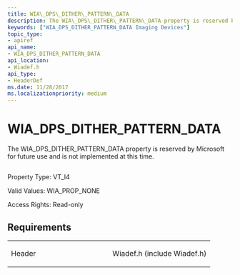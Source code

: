 ```yaml
---
title: WIA\_DPS\_DITHER\_PATTERN\_DATA
description: The WIA\_DPS\_DITHER\_PATTERN\_DATA property is reserved by Microsoft for future use and is not implemented at this time.
keywords: ["WIA_DPS_DITHER_PATTERN_DATA Imaging Devices"]
topic_type:
- apiref
api_name:
- WIA_DPS_DITHER_PATTERN_DATA
api_location:
- Wiadef.h
api_type:
- HeaderDef
ms.date: 11/28/2017
ms.localizationpriority: medium
---
```


# WIA\_DPS\_DITHER\_PATTERN\_DATA


The WIA\_DPS\_DITHER\_PATTERN\_DATA property is reserved by Microsoft for future use and is not implemented at this time.

## <span id="ddk_wia_dps_dither_pattern_data_si"></span><span id="DDK_WIA_DPS_DITHER_PATTERN_DATA_SI"></span>


Property Type: VT\_I4

Valid Values: WIA\_PROP\_NONE

Access Rights: Read-only

Requirements
------------

<table>
<colgroup>
<col width="50%" />
<col width="50%" />
</colgroup>
<tbody>
<tr class="odd">
<td><p>Header</p></td>
<td>Wiadef.h (include Wiadef.h)</td>
</tr>
</tbody>
</table>

 

 





